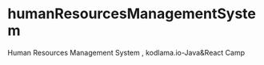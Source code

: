 # humanResourcesManagementSystem
Human Resources Management System , kodlama.io-Java&amp;React Camp
